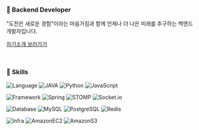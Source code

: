 ### 🧚 Backend Developer
"도전은 새로운 경험"이라는 마음가짐과 함께 언제나 더 나은 미래를 추구하는 
백엔드 개발자입니다.

[자기소개 보러가기](https://jidak.notion.site/d154f57ac06c4cb48f1849768f5663c0?pvs=4)

<br>

### 🧚 Skills
![Language](https://img.shields.io/badge/Language-ffffff?style=for-the-badge&logo=language&logoColor=black) 
![JAVA](https://img.shields.io/badge/Java-ED8B00?style=for-the-badge&logo=openjdk&logoColor=white)
![Python](https://img.shields.io/badge/Python-14354C?style=for-the-badge&logo=python&logoColor=white)
![JavaScript](https://img.shields.io/badge/JavaScript-F7DF1E?style=for-the-badge&logo=JavaScript&logoColor=white)

![Framework](https://img.shields.io/badge/Framework-ffffff?style=for-the-badge&logo=frameworks&logoColor=black) 
![Spring](https://img.shields.io/badge/Spring-6DB33F?style=for-the-badge&logo=spring&logoColor=white)
![STOMP](https://img.shields.io/badge/Stomp-14354C?style=for-the-badge&logo=stomp&logoColor=white)
![Socket.io](https://img.shields.io/badge/Socket.io-010101?style=for-the-badge&logo=socket.io&logoColor=white)

![Database](https://img.shields.io/badge/Database-ffffff?style=for-the-badge&logo=frameworks&logoColor=black) 
![MySQL](https://img.shields.io/badge/MySQL-005C84?style=for-the-badge&logo=mysql&logoColor=white)
![PostgreSQL](https://img.shields.io/badge/PostgreSQL-316192?style=for-the-badge&logo=postgresql&logoColor=white)
![Redis](https://img.shields.io/badge/redis-%23DD0031.svg?&style=for-the-badge&logo=redis&logoColor=white)

![Infra](https://img.shields.io/badge/Infra-ffffff?style=for-the-badge&logo=frameworks&logoColor=black) 
![AmazonEC2](https://img.shields.io/badge/AmazonEC2-FF9900?style=for-the-badge&logo=amazonec2&logoColor=white)
![AmazonS3](https://img.shields.io/badge/AmazonS3-569A31?style=for-the-badge&logo=amazons3&logoColor=white)
